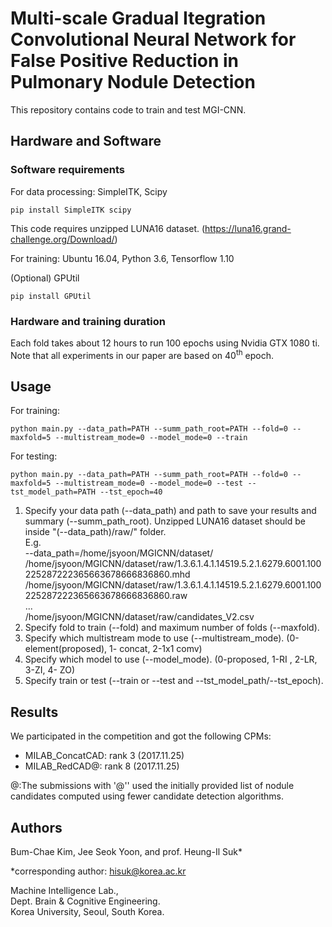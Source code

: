 
# Multi-scale Gradual Itegration Convolutional Neural Network for False Positive Reduction in Pulmonary Nodule Detection

This repository contains code to train and test MGI-CNN. 

## Hardware and Software

### Software requirements

For data processing: SimpleITK, Scipy

```pip install SimpleITK scipy```

This code requires unzipped LUNA16 dataset. (https://luna16.grand-challenge.org/Download/)

For training: Ubuntu 16.04, Python 3.6, Tensorflow 1.10

(Optional) GPUtil

```pip install GPUtil```

### Hardware and training duration

Each fold takes about 12 hours to run 100 epochs using Nvidia GTX 1080 ti. Note that all experiments in our paper are based on 40<sup>th</sup> epoch.


## Usage

For training:

```python main.py --data_path=PATH --summ_path_root=PATH --fold=0 --maxfold=5 --multistream_mode=0 --model_mode=0 --train```

For testing:

```python main.py --data_path=PATH --summ_path_root=PATH --fold=0 --maxfold=5 --multistream_mode=0 --model_mode=0 --test --tst_model_path=PATH --tst_epoch=40```

1. Specify your data path (--data_path) and path to save your results and summary (--summ_path_root). Unzipped LUNA16 dataset should be inside "(--data_path)/raw/" folder.\
E.g.\
--data_path=/home/jsyoon/MGICNN/dataset/\
/home/jsyoon/MGICNN/dataset/raw/1.3.6.1.4.1.14519.5.2.1.6279.6001.100225287222365663678666836860.mhd\
/home/jsyoon/MGICNN/dataset/raw/1.3.6.1.4.1.14519.5.2.1.6279.6001.100225287222365663678666836860.raw\
...\
/home/jsyoon/MGICNN/dataset/raw/candidates_V2.csv
2. Specify fold to train (--fold) and maximum number of folds (--maxfold).
3. Specify which multistream mode to use (--multistream_mode). (0-element(proposed), 1- concat, 2-1x1 comv)
4. Specify which model to use (--model_mode). (0-proposed, 1-RI , 2-LR, 3-ZI, 4- ZO)
5. Specify train or test (--train or --test and --tst_model_path/--tst_epoch).


## Results

We participated in the competition and got the following CPMs:

- MILAB_ConcatCAD: rank 3 (2017.11.25)
- MILAB_RedCAD@: rank 8 (2017.11.25)

@:The submissions with '@'' used the initially provided 
list of nodule candidates computed using fewer candidate detection algorithms.

## Authors

Bum-Chae Kim, Jee Seok Yoon, and prof. Heung-Il Suk*

*corresponding author: hisuk@korea.ac.kr

Machine Intelligence Lab.,\
Dept. Brain & Cognitive Engineering.\
Korea University, Seoul, South Korea.